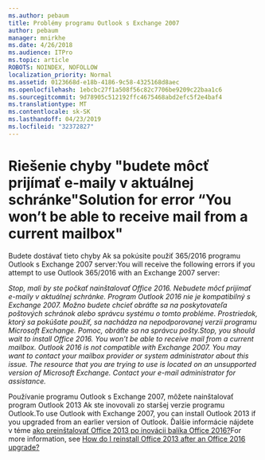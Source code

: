 ```yaml
---
ms.author: pebaum
title: Problémy programu Outlook s Exchange 2007
author: pebaum
manager: mnirkhe
ms.date: 4/26/2018
ms.audience: ITPro
ms.topic: article
ROBOTS: NOINDEX, NOFOLLOW
localization_priority: Normal
ms.assetid: 0123668d-e18b-4186-9c58-4325168d8aec
ms.openlocfilehash: 1ebcbc27f1a508f56c82c7706be9209c22baa1c6
ms.sourcegitcommit: 9d78905c512192ffc4675468abd2efc5f2e4baf4
ms.translationtype: MT
ms.contentlocale: sk-SK
ms.lasthandoff: 04/23/2019
ms.locfileid: "32372827"
---
```

# <a name="solution-for-error-you-wont-be-able-to-receive-mail-from-a-current-mailbox"></a><span data-ttu-id="22d0b-102">Riešenie chyby "budete môcť prijímať e-maily v aktuálnej schránke"</span><span class="sxs-lookup"><span data-stu-id="22d0b-102">Solution for error “You won’t be able to receive mail from a current mailbox"</span></span>
<span data-ttu-id="22d0b-103">Budete dostávať tieto chyby Ak sa pokúsite použiť 365/2016 programu Outlook s Exchange 2007 server:</span><span class="sxs-lookup"><span data-stu-id="22d0b-103">You will receive the following errors if you attempt to use Outlook 365/2016 with an Exchange 2007 server:</span></span>

<span data-ttu-id="22d0b-104">*Stop, mali by ste počkať nainštalovať Office 2016. Nebudete môcť prijímať e-maily v aktuálnej schránke. Program Outlook 2016 nie je kompatibilný s Exchange 2007. Možno budete chcieť obráťte sa na poskytovateľa poštových schránok alebo správcu systému o tomto probléme. Prostriedok, ktorý sa pokúšate použiť, sa nachádza na nepodporovanej verzii programu Microsoft Exchange. Pomoc, obráťte sa na správcu pošty.*</span><span class="sxs-lookup"><span data-stu-id="22d0b-104">*Stop, you should wait to install Office 2016. You won’t be able to receive mail from a current mailbox. Outlook 2016 is not compatible with Exchange 2007. You may want to contact your mailbox provider or system administrator about this issue. The resource that you are trying to use is located on an unsupported version of Microsoft Exchange. Contact your e-mail administrator for assistance.*</span></span>

<span data-ttu-id="22d0b-105">Používanie programu Outlook s Exchange 2007, môžete nainštalovať program Outlook 2013 Ak ste inovovali zo staršej verzie programu Outlook.</span><span class="sxs-lookup"><span data-stu-id="22d0b-105">To use Outlook with Exchange 2007, you can install Outlook 2013 if you upgraded from an earlier version of Outlook.</span></span> <span data-ttu-id="22d0b-106">Ďalšie informácie nájdete v téme [ako preinštalovať Office 2013 po inovácii balíka Office 2016?](https://support.office.com/article/a6ca92f4-cbb4-4609-9fdb-f8d3dd6812f3)</span><span class="sxs-lookup"><span data-stu-id="22d0b-106">For more information, see [How do I reinstall Office 2013 after an Office 2016 upgrade?](https://support.office.com/article/a6ca92f4-cbb4-4609-9fdb-f8d3dd6812f3)</span></span>